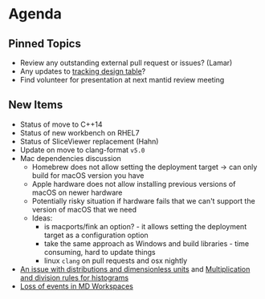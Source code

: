 Agenda
======

Pinned Topics
-------------
* Review any outstanding external pull request or issues? (Lamar)
* Any updates to [tracking design table](https://github.com/mantidproject/documents/blob/master/Project-Management/TechnicalSteeringCommittee/reports/TSC-TrackingDesignProposals.md)?
* Find volunteer for presentation at next mantid review meeting

New Items
---------
* Status of move to C++14
* Status of new workbench on RHEL7
* Status of SliceViewer replacement (Hahn)
* Update on move to clang-format `v5.0`
* Mac dependencies discussion
  * Homebrew does not allow setting the deployment target -> can only build for macOS version you have
  * Apple hardware does not allow installing previous versions of macOS on newer hardware
  * Potentially risky situation if hardware fails that we can't support the version of macOS that we need
  * Ideas:
    * is macports/fink an option? - it allows setting the deployment target as a configuration option
    * take the same approach as Windows and build libraries - time consuming, hard to update things
    * linux `clang` on pull requests and osx nightly
* [An issue with distributions and dimensionless units](https://github.com/mantidproject/documents/blob/fix-divide-distribution/Design/DistributionsAndDimensionlessData.md) and [Multiplication and division rules for histograms](https://github.com/mantidproject/documents/pull/25)
* [Loss of events in MD Workspaces](https://github.com/mantidproject/mantid/issues/23224)
